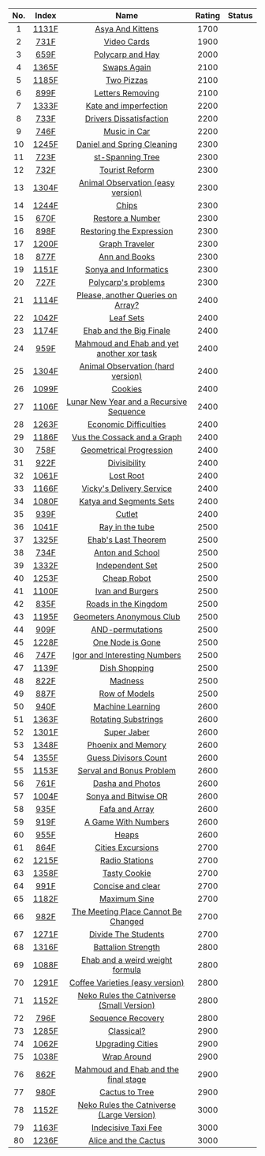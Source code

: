 No.|Index|Name|Rating|Status
:-:|:-:|:-:|:-:|:-:
1|[1131F](http://codeforces.com/problemset/problem/1131/F)|[Asya And Kittens](http://codeforces.com/problemset/problem/1131/F)|1700|
2|[731F](http://codeforces.com/problemset/problem/731/F)|[Video Cards](http://codeforces.com/problemset/problem/731/F)|1900|
3|[659F](http://codeforces.com/problemset/problem/659/F)|[Polycarp and Hay](http://codeforces.com/problemset/problem/659/F)|2000|
4|[1365F](http://codeforces.com/problemset/problem/1365/F)|[Swaps Again](http://codeforces.com/problemset/problem/1365/F)|2100|
5|[1185F](http://codeforces.com/problemset/problem/1185/F)|[Two Pizzas](http://codeforces.com/problemset/problem/1185/F)|2100|
6|[899F](http://codeforces.com/problemset/problem/899/F)|[Letters Removing](http://codeforces.com/problemset/problem/899/F)|2100|
7|[1333F](http://codeforces.com/problemset/problem/1333/F)|[Kate and imperfection](http://codeforces.com/problemset/problem/1333/F)|2200|
8|[733F](http://codeforces.com/problemset/problem/733/F)|[Drivers Dissatisfaction](http://codeforces.com/problemset/problem/733/F)|2200|
9|[746F](http://codeforces.com/problemset/problem/746/F)|[Music in Car](http://codeforces.com/problemset/problem/746/F)|2200|
10|[1245F](http://codeforces.com/problemset/problem/1245/F)|[Daniel and Spring Cleaning](http://codeforces.com/problemset/problem/1245/F)|2300|
11|[723F](http://codeforces.com/problemset/problem/723/F)|[st-Spanning Tree](http://codeforces.com/problemset/problem/723/F)|2300|
12|[732F](http://codeforces.com/problemset/problem/732/F)|[Tourist Reform](http://codeforces.com/problemset/problem/732/F)|2300|
13|[1304F](http://codeforces.com/problemset/problem/1304/F1)|[Animal Observation (easy version)](http://codeforces.com/problemset/problem/1304/F1)|2300|
14|[1244F](http://codeforces.com/problemset/problem/1244/F)|[Chips](http://codeforces.com/problemset/problem/1244/F)|2300|
15|[670F](http://codeforces.com/problemset/problem/670/F)|[Restore a Number](http://codeforces.com/problemset/problem/670/F)|2300|
16|[898F](http://codeforces.com/problemset/problem/898/F)|[Restoring the Expression](http://codeforces.com/problemset/problem/898/F)|2300|
17|[1200F](http://codeforces.com/problemset/problem/1200/F)|[Graph Traveler](http://codeforces.com/problemset/problem/1200/F)|2300|
18|[877F](http://codeforces.com/problemset/problem/877/F)|[Ann and Books](http://codeforces.com/problemset/problem/877/F)|2300|
19|[1151F](http://codeforces.com/problemset/problem/1151/F)|[Sonya and Informatics](http://codeforces.com/problemset/problem/1151/F)|2300|
20|[727F](http://codeforces.com/problemset/problem/727/F)|[Polycarp's problems](http://codeforces.com/problemset/problem/727/F)|2300|
21|[1114F](http://codeforces.com/problemset/problem/1114/F)|[Please, another Queries on Array?](http://codeforces.com/problemset/problem/1114/F)|2400|
22|[1042F](http://codeforces.com/problemset/problem/1042/F)|[Leaf Sets](http://codeforces.com/problemset/problem/1042/F)|2400|
23|[1174F](http://codeforces.com/problemset/problem/1174/F)|[Ehab and the Big Finale](http://codeforces.com/problemset/problem/1174/F)|2400|
24|[959F](http://codeforces.com/problemset/problem/959/F)|[Mahmoud and Ehab and yet another xor task](http://codeforces.com/problemset/problem/959/F)|2400|
25|[1304F](http://codeforces.com/problemset/problem/1304/F2)|[Animal Observation (hard version)](http://codeforces.com/problemset/problem/1304/F2)|2400|
26|[1099F](http://codeforces.com/problemset/problem/1099/F)|[Cookies](http://codeforces.com/problemset/problem/1099/F)|2400|
27|[1106F](http://codeforces.com/problemset/problem/1106/F)|[Lunar New Year and a Recursive Sequence](http://codeforces.com/problemset/problem/1106/F)|2400|
28|[1263F](http://codeforces.com/problemset/problem/1263/F)|[Economic Difficulties](http://codeforces.com/problemset/problem/1263/F)|2400|
29|[1186F](http://codeforces.com/problemset/problem/1186/F)|[Vus the Cossack and a Graph](http://codeforces.com/problemset/problem/1186/F)|2400|
30|[758F](http://codeforces.com/problemset/problem/758/F)|[Geometrical Progression](http://codeforces.com/problemset/problem/758/F)|2400|
31|[922F](http://codeforces.com/problemset/problem/922/F)|[Divisibility](http://codeforces.com/problemset/problem/922/F)|2400|
32|[1061F](http://codeforces.com/problemset/problem/1061/F)|[Lost Root](http://codeforces.com/problemset/problem/1061/F)|2400|
33|[1166F](http://codeforces.com/problemset/problem/1166/F)|[Vicky's Delivery Service](http://codeforces.com/problemset/problem/1166/F)|2400|
34|[1080F](http://codeforces.com/problemset/problem/1080/F)|[Katya and Segments Sets](http://codeforces.com/problemset/problem/1080/F)|2400|
35|[939F](http://codeforces.com/problemset/problem/939/F)|[Cutlet](http://codeforces.com/problemset/problem/939/F)|2400|
36|[1041F](http://codeforces.com/problemset/problem/1041/F)|[Ray in the tube](http://codeforces.com/problemset/problem/1041/F)|2500|
37|[1325F](http://codeforces.com/problemset/problem/1325/F)|[Ehab's Last Theorem](http://codeforces.com/problemset/problem/1325/F)|2500|
38|[734F](http://codeforces.com/problemset/problem/734/F)|[Anton and School](http://codeforces.com/problemset/problem/734/F)|2500|
39|[1332F](http://codeforces.com/problemset/problem/1332/F)|[Independent Set](http://codeforces.com/problemset/problem/1332/F)|2500|
40|[1253F](http://codeforces.com/problemset/problem/1253/F)|[Cheap Robot](http://codeforces.com/problemset/problem/1253/F)|2500|
41|[1100F](http://codeforces.com/problemset/problem/1100/F)|[Ivan and Burgers](http://codeforces.com/problemset/problem/1100/F)|2500|
42|[835F](http://codeforces.com/problemset/problem/835/F)|[Roads in the Kingdom](http://codeforces.com/problemset/problem/835/F)|2500|
43|[1195F](http://codeforces.com/problemset/problem/1195/F)|[Geometers Anonymous Club](http://codeforces.com/problemset/problem/1195/F)|2500|
44|[909F](http://codeforces.com/problemset/problem/909/F)|[AND-permutations](http://codeforces.com/problemset/problem/909/F)|2500|
45|[1228F](http://codeforces.com/problemset/problem/1228/F)|[One Node is Gone](http://codeforces.com/problemset/problem/1228/F)|2500|
46|[747F](http://codeforces.com/problemset/problem/747/F)|[Igor and Interesting Numbers](http://codeforces.com/problemset/problem/747/F)|2500|
47|[1139F](http://codeforces.com/problemset/problem/1139/F)|[Dish Shopping](http://codeforces.com/problemset/problem/1139/F)|2500|
48|[822F](http://codeforces.com/problemset/problem/822/F)|[Madness](http://codeforces.com/problemset/problem/822/F)|2500|
49|[887F](http://codeforces.com/problemset/problem/887/F)|[Row of Models](http://codeforces.com/problemset/problem/887/F)|2500|
50|[940F](http://codeforces.com/problemset/problem/940/F)|[Machine Learning](http://codeforces.com/problemset/problem/940/F)|2600|
51|[1363F](http://codeforces.com/problemset/problem/1363/F)|[Rotating Substrings](http://codeforces.com/problemset/problem/1363/F)|2600|
52|[1301F](http://codeforces.com/problemset/problem/1301/F)|[Super Jaber](http://codeforces.com/problemset/problem/1301/F)|2600|
53|[1348F](http://codeforces.com/problemset/problem/1348/F)|[Phoenix and Memory](http://codeforces.com/problemset/problem/1348/F)|2600|
54|[1355F](http://codeforces.com/problemset/problem/1355/F)|[Guess Divisors Count](http://codeforces.com/problemset/problem/1355/F)|2600|
55|[1153F](http://codeforces.com/problemset/problem/1153/F)|[Serval and Bonus Problem](http://codeforces.com/problemset/problem/1153/F)|2600|
56|[761F](http://codeforces.com/problemset/problem/761/F)|[Dasha and Photos](http://codeforces.com/problemset/problem/761/F)|2600|
57|[1004F](http://codeforces.com/problemset/problem/1004/F)|[Sonya and Bitwise OR](http://codeforces.com/problemset/problem/1004/F)|2600|
58|[935F](http://codeforces.com/problemset/problem/935/F)|[Fafa and Array](http://codeforces.com/problemset/problem/935/F)|2600|
59|[919F](http://codeforces.com/problemset/problem/919/F)|[A Game With Numbers](http://codeforces.com/problemset/problem/919/F)|2600|
60|[955F](http://codeforces.com/problemset/problem/955/F)|[Heaps](http://codeforces.com/problemset/problem/955/F)|2600|
61|[864F](http://codeforces.com/problemset/problem/864/F)|[Cities Excursions](http://codeforces.com/problemset/problem/864/F)|2700|
62|[1215F](http://codeforces.com/problemset/problem/1215/F)|[Radio Stations](http://codeforces.com/problemset/problem/1215/F)|2700|
63|[1358F](http://codeforces.com/problemset/problem/1358/F)|[Tasty Cookie](http://codeforces.com/problemset/problem/1358/F)|2700|
64|[991F](http://codeforces.com/problemset/problem/991/F)|[Concise and clear](http://codeforces.com/problemset/problem/991/F)|2700|
65|[1182F](http://codeforces.com/problemset/problem/1182/F)|[Maximum Sine](http://codeforces.com/problemset/problem/1182/F)|2700|
66|[982F](http://codeforces.com/problemset/problem/982/F)|[The Meeting Place Cannot Be Changed](http://codeforces.com/problemset/problem/982/F)|2700|
67|[1271F](http://codeforces.com/problemset/problem/1271/F)|[Divide The Students](http://codeforces.com/problemset/problem/1271/F)|2700|
68|[1316F](http://codeforces.com/problemset/problem/1316/F)|[Battalion Strength](http://codeforces.com/problemset/problem/1316/F)|2800|
69|[1088F](http://codeforces.com/problemset/problem/1088/F)|[Ehab and a weird weight formula](http://codeforces.com/problemset/problem/1088/F)|2800|
70|[1291F](http://codeforces.com/problemset/problem/1291/F)|[Coffee Varieties (easy version)](http://codeforces.com/problemset/problem/1291/F)|2800|
71|[1152F](http://codeforces.com/problemset/problem/1152/F1)|[Neko Rules the Catniverse (Small Version)](http://codeforces.com/problemset/problem/1152/F1)|2800|
72|[796F](http://codeforces.com/problemset/problem/796/F)|[Sequence Recovery](http://codeforces.com/problemset/problem/796/F)|2800|
73|[1285F](http://codeforces.com/problemset/problem/1285/F)|[Classical?](http://codeforces.com/problemset/problem/1285/F)|2900|
74|[1062F](http://codeforces.com/problemset/problem/1062/F)|[Upgrading Cities](http://codeforces.com/problemset/problem/1062/F)|2900|
75|[1038F](http://codeforces.com/problemset/problem/1038/F)|[Wrap Around](http://codeforces.com/problemset/problem/1038/F)|2900|
76|[862F](http://codeforces.com/problemset/problem/862/F)|[Mahmoud and Ehab and the final stage](http://codeforces.com/problemset/problem/862/F)|2900|
77|[980F](http://codeforces.com/problemset/problem/980/F)|[Cactus to Tree](http://codeforces.com/problemset/problem/980/F)|2900|
78|[1152F](http://codeforces.com/problemset/problem/1152/F2)|[Neko Rules the Catniverse (Large Version)](http://codeforces.com/problemset/problem/1152/F2)|3000|
79|[1163F](http://codeforces.com/problemset/problem/1163/F)|[Indecisive Taxi Fee](http://codeforces.com/problemset/problem/1163/F)|3000|
80|[1236F](http://codeforces.com/problemset/problem/1236/F)|[Alice and the Cactus](http://codeforces.com/problemset/problem/1236/F)|3000|
